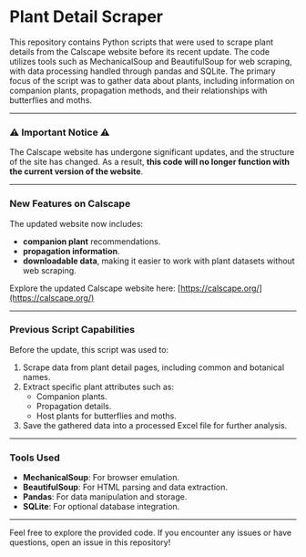 
# Plant Detail Scraper

This repository contains Python scripts that were used to scrape plant details from the Calscape website before its recent update. The code utilizes tools such as MechanicalSoup and BeautifulSoup for web scraping, with data processing handled through pandas and SQLite. The primary focus of the script was to gather data about plants, including information on companion plants, propagation methods, and their relationships with butterflies and moths.

---

### ⚠️ Important Notice ⚠️

The Calscape website has undergone significant updates, and the structure of the site has changed. As a result, **this code will no longer function with the current version of the website**.

---

### New Features on Calscape

The updated website now includes:
- **companion plant** recommendations.
- **propagation information**.
- **downloadable data**, making it easier to work with plant datasets without web scraping.

Explore the updated Calscape website here: [https://calscape.org/](https://calscape.org/)

---

### Previous Script Capabilities

Before the update, this script was used to:
1. Scrape data from plant detail pages, including common and botanical names.
2. Extract specific plant attributes such as:
   - Companion plants.
   - Propagation details.
   - Host plants for butterflies and moths.
3. Save the gathered data into a processed Excel file for further analysis.

---

### Tools Used
- **MechanicalSoup**: For browser emulation.
- **BeautifulSoup**: For HTML parsing and data extraction.
- **Pandas**: For data manipulation and storage.
- **SQLite**: For optional database integration.

---

Feel free to explore the provided code. If you encounter any issues or have questions, open an issue in this repository!
